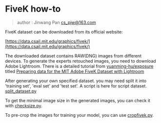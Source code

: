 # FiveK how-to
> author : Jinwang Pan cs_pjw@163.com


FiveK dataset can be downloaded from its official website: 

[https://data.csail.mit.edu/graphics/fivek/](https://data.csail.mit.edu/graphics/fivek/)

The downloaded dataset contains RAW(DNG) images from different devices. To generate the experts retouched images, you need to download Adobe Lightroom. There is a detailed tutorial from [yuanming-hu/exposure](https://github.com/yuanming-hu/exposure) titled [Preparing data for the MIT Adobe FiveK Dataset with Lightroom](https://github.com/yuanming-hu/exposure/wiki/Preparing-data-for-the-MIT-Adobe-FiveK-Dataset-with-Lightroom)

After generating your own specified dataset. you may need split it into 'training set', 'eval set' and 'test set'. A script is here for script dataset. [split_dataset.py](./split_dataset.py)

To get the minimal image size in the generated images, you can check it with [checksize.py](./checksize.py).

To pre-crop the images for training your model, you can use [cropfivek.py](./cropfivek.py).